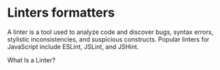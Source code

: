 # Linters formatters

A linter is a tool used to analyze code and discover bugs, syntax errors, stylistic inconsistencies, and suspicious constructs. Popular linters for JavaScript include ESLint, JSLint, and JSHint.

<BadgeLink colorScheme='yellow' badgeText='Read' href='https://www.testim.io/blog/what-is-a-linter-heres-a-definition-and-quick-start-guide/'>What Is a Linter?</BadgeLink>
